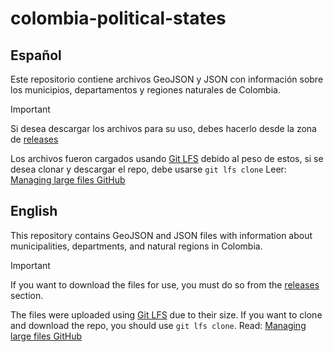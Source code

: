 # colombia-political-states

## Español

Este repositorio contiene archivos GeoJSON y JSON con información sobre los municipios, departamentos y regiones naturales de Colombia.

> [!IMPORTANT]  
> Si desea descargar los archivos para su uso, debes hacerlo desde la zona de [releases](/releases)

Los archivos fueron cargados usando [Git LFS](https://git-lfs.com/) debido al peso de estos, si se desea clonar y descargar el repo, debe usarse `git lfs clone`
Leer: [Managing large files GitHub](https://docs.github.com/en/repositories/working-with-files/managing-large-files)

## English

This repository contains GeoJSON and JSON files with information about municipalities, departments, and natural regions in Colombia.

> [!IMPORTANT]
> If you want to download the files for use, you must do so from the [releases](/releases) section.

The files were uploaded using [Git LFS](https://git-lfs.com/) due to their size. If you want to clone and download the repo, you should use `git lfs clone`.
Read: [Managing large files GitHub](https://docs.github.com/en/repositories/working-with-files/managing-large-files)
